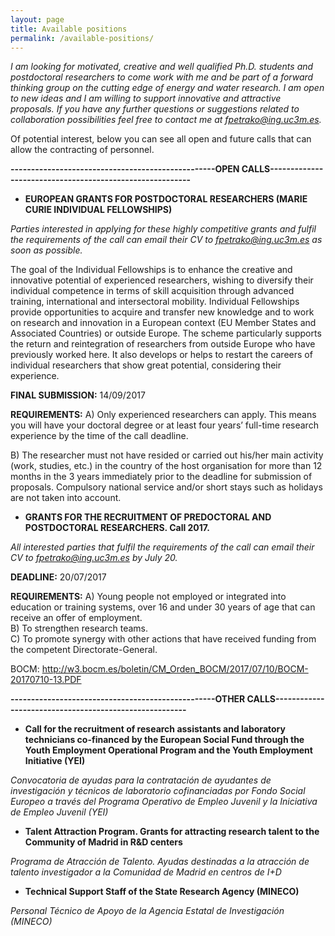 ```yaml
---
layout: page
title: Available positions
permalink: /available-positions/
---
```


*I am looking for  motivated, creative and well qualified Ph.D. students and postdoctoral researchers to come work with me and be part of a forward thinking group on the cutting edge of energy and water research. I am open to new ideas and I am willing to support innovative and attractive proposals. If you have any further questions or suggestions related to collaboration possibilities feel free to contact me at fpetrako@ing.uc3m.es.*

Of potential interest, below you can see all open and future calls that can allow the contracting of personnel. 


**--------------------------------------------------OPEN CALLS---------------------------------------------------------**

- **EUROPEAN GRANTS FOR POSTDOCTORAL RESEARCHERS (MARIE CURIE INDIVIDUAL FELLOWSHIPS)**

_Parties interested in applying for these highly competitive grants and fulfil the requirements of the call can email their CV to fpetrako@ing.uc3m.es as soon as possible._

The goal of the Individual Fellowships is to enhance the creative and innovative potential of experienced researchers, wishing to diversify their individual competence in terms of skill acquisition through advanced training, international and intersectoral mobility. Individual Fellowships provide opportunities to acquire and transfer new knowledge and to work on research and innovation in a European context (EU Member States and Associated Countries) or outside Europe. The scheme particularly supports the return and reintegration of researchers from outside Europe who have previously worked here. It also develops or helps to restart the careers of individual researchers that show great potential, considering their experience.

**FINAL SUBMISSION:** 14/09/2017   

**REQUIREMENTS:**
A) Only experienced researchers can apply. This means you will have your doctoral degree or at least four years’ full-time research experience by the time of the call deadline.

B) The researcher must not have resided or carried out his/her main activity (work, studies, etc.) in the country of the host organisation for more than 12 months in the 3 years immediately prior to the deadline for submission of proposals. Compulsory national service and/or short stays such as holidays are not taken into account. 

- **GRANTS FOR THE RECRUITMENT OF PREDOCTORAL AND POSTDOCTORAL RESEARCHERS. Call 2017.**

_All interested parties that fulfil the requirements of the call can email their CV to fpetrako@ing.uc3m.es by July 20._

**DEADLINE:** 20/07/2017   

**REQUIREMENTS:**
A) Young people not employed or integrated into education or training systems, over 16 and under 30 years of age that can receive an offer of employment.  
B) To strengthen research teams.  
C) To promote synergy with other actions that have received funding from the competent Directorate-General.

BOCM: http://w3.bocm.es/boletin/CM_Orden_BOCM/2017/07/10/BOCM-20170710-13.PDF


**--------------------------------------------------OTHER CALLS-------------------------------------------------------**

- **Call for the recruitment of research assistants and laboratory technicians co-financed by the European Social Fund through the Youth Employment Operational Program and the Youth Employment Initiative (YEI)**

*Convocatoria de ayudas para la contratación de ayudantes de investigación y técnicos de laboratorio cofinanciadas por Fondo Social Europeo a través del Programa Operativo de Empleo Juvenil y la Iniciativa de Empleo Juvenil (YEI)*


- **Talent Attraction Program. Grants for attracting research talent to the Community of Madrid in R&D centers**

*Programa de Atracción de Talento. Ayudas destinadas a la atracción de talento investigador a la Comunidad de Madrid en centros de I+D*


- **Technical Support Staff of the State Research Agency (MINECO)**

*Personal Técnico de Apoyo de la Agencia Estatal de Investigación (MINECO)*

